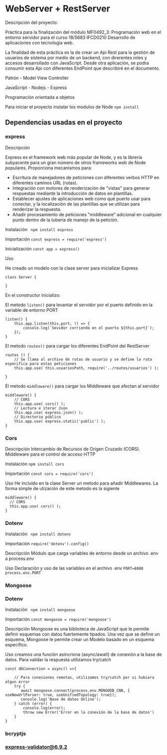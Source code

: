 # WebServer + RestServer

Descripción del proyecto: 

Práctica para la finalización del módulo MF0492_3: Programación web en el entorno servidor para el curso  18/5683 IFCD0210 Desarrollo de aplicaciones con tecnología web.

La finalidad de esta práctica es la de crear un Api Rest para la gestión de usuarios de sistema por medio de un backend, con direrentes roles y accesos desarrollado con JavaScript. Desde otra aplicación, se podra consumir esta Api con diferentes EndPoint que describiré en el documento.

Patrón - Model View Controller

JavaScript - Nodejs - Express

Programación orientada a objetos


Para iniciar el proyecto instalar los modulos de Node ``` npm install ```



## Dependencias usadas en el proyecto 

### express
Descripción
 
Express es el framework web más popular de Node, y es la librería subyacente para un gran número de otros frameworks web de Node populares. Proporciona mecanismos para:

- Escritura de manejadores de peticiones con diferentes verbos HTTP en diferentes caminos URL (rutas).
- Integración con motores de renderización de "vistas" para generar respuestas mediante la introducción de datos en plantillas.
- Establecer ajustes de aplicaciones web como qué puerto usar para conectar, y la localización de las plantillas que se utilizan para renderizar la respuesta.
- Añadir procesamiento de peticiones "middleware" adicional en cualquier punto dentro de la tubería de manejo de la petición.

Instalación
``` npm install express```

Importación
``` const express = require('express')   ```

Inicialización 
``` const app = express() ```



Uso 

He creado un modelo con la clase server para inicializar Express 
```
class Server {

}
```

En el constructor inicializo:

El metodo ``` listen() ``` para levantar el servidor por el puerto definido en la variable de entorno PORT
```
listen() {
    this.app.listen(this.port, () => {
        console.log(`Sevidor corriendo en el puerto ${this.port}`);
    });
}
```
El metodo ``` routes() ``` para cargar los diferentes EndPoint del RestServer
```
routes () {
    // Se llama al archivo de rutas de usuario y se define la ruta especifica para estas peticiones
    this.app.use( this.usuariosPath, require('../routes/usuarios') );
        
}
```
El metodo ``` middleware() ``` para cargar los Middleware que afectan al servidor
```
middleware() {
    // CORS
    this.app.use( cors() );
    // Lectura e iterar Json
    this.app.use( express.json() );
    // Directorio público
    this.app.use( express.static('public') );
}
```


### Cors

Descripción
Intercambio de Recursos de Origen Cruzado (CORS). Middleware para el control de acceso HTTP 

Instalación
 ``` npm install cors ```


Importación
``` const cors = require('cors') ```

Uso
He incluido en la clase Server un metodo para añadir Middlewares. La forma simple de utización de este metodo es la sigiente 
```  
middleware() {
  // CORS
  this.app.use( cors() );
}
 ```

### Dotenv

Instalación
``` npm install dotenv```

Importación
``` require('dotenv').config() ```

Descripción
Módulo que carga variables de entorno desde un archivo .env a process.env

Uso 
Declaración y uso de las variables en el archivo .env
``` PORT=8080 ``` 
``` process.env.PORT ```

### Mongoose

### Dotenv

Instalación
``` npm install mongoose```

Importación
``` const mongoose = require('mongoose') ```

Descripción
Mongoose es una biblioteca de JavaScript que le permite definir esquemas con datos fuertemente tipados. Una vez que se define un esquema, Mongoose le permite crear un Modelo basado en un esquema específico. 

Uso 
creamos una función asincriona (async/await) de conexión a la base de datos. Para validar la respuesta utilizamos try/catch 

```
const dbConnection = async() =>{

    // Para conesiones remotas, utilizamos try/catch por si hubiera algun error
    try {
       await mongoose.connect(process.env.MONGODB_CNN, { useNewUrlParser: true, useUnifiedTopology: true});
       console.log('Base de datos Online');
    } catch (error) {
        console.log(error);
        throw new Error('Error en la conexión de la base de datos')
    }
}
```




### bcryptjs


### express-validator@6.9.2